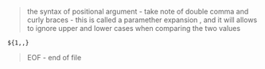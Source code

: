> the syntax of positional argument - take note of double comma and curly braces - this is called a paramether expansion , and it will allows to ignore upper and lower cases when comparing the two values

```
${1,,} 
```
> EOF - end of file

